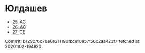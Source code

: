 # Юлдашев
- [25: AC](25.md)
- [26: AC](26.md)
- [27: CE](27.md)

Commit: b129c76c78e08211190fbcef0e57f56c2aa423f7
 fetched at: 20201102-194820
